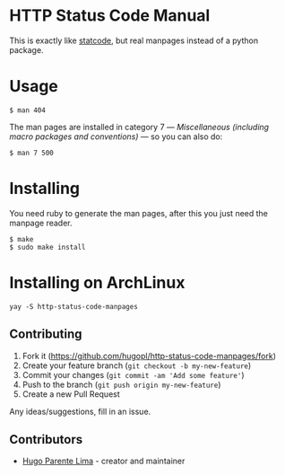 # HTTP Status Code Manual

This is exactly like [statcode](https://github.com/shobrook/statcode), but real manpages instead of a python package.

# Usage

```
$ man 404
```

The man pages are installed in category 7 — _Miscellaneous (including macro packages and conventions)_ — so you can also do:

```
$ man 7 500
```

# Installing

You need ruby to generate the man pages, after this you just need the manpage reader.

```
$ make
$ sudo make install
```

# Installing on ArchLinux

```
yay -S http-status-code-manpages
```

## Contributing

1. Fork it (<https://github.com/hugopl/http-status-code-manpages/fork>)
2. Create your feature branch (`git checkout -b my-new-feature`)
3. Commit your changes (`git commit -am 'Add some feature'`)
4. Push to the branch (`git push origin my-new-feature`)
5. Create a new Pull Request

Any ideas/suggestions, fill in an issue.

## Contributors

- [Hugo Parente Lima](https://github.com/hugopl) - creator and maintainer
